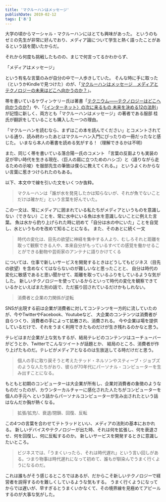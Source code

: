 ```yaml
---
title: 'マクルーハンはメッセージ'
publishDate: 2019-02-12
tags: ['本']
---
```


大学の頃からマーシャル・マクルーハンにはとても興味があった。
というのもゼミの先生が非常に好んでおり、メディア論について学生と熱く語ったことがあるという話を聞いたからだ。

それから何度も挑戦したものの、まじで何言ってるかわからず、

「メディアはメッセージ」

という有名な言葉のみが自分の中で一人歩きしていた。
そんな時に手に取った（というかKindleで見つけた）のが、「[マクルーハンはメッセージ　メディアとテクノロジーの未来はどこへ向かうのか？](https://www.amazon.co.jp/dp/4781616704)」。

帯を書いているケヴィンケリー氏は著書「[テクニウム――テクノロジーはどこへ向かうのか?](https://www.amazon.co.jp/dp/4622077531/)」や、「[〈インターネット〉の次に来るもの 未来を決める12の法則](https://www.amazon.co.jp/dp/4140817046/)」
が記憶に新しく、両方とも「マクルーハンはメッセージ」の著者である服部 桂氏が翻訳をしていることも購入した一つの理由。

「マクルーハンを読むなら、まずはこの本を読んでください」とコメントされている通り、読み終わったあとはマクルーハン入門にぴったりの一冊だったなと感じた。
いまなら本人の著書を読める気がする！（理解できるかは不明）

また、同じく帯を書いている落合陽一氏のコメント
「言葉の反芻よりも実装の足が早い時代を生きる現在、〈巨人の肩に立つためのハシゴ〉と〈語りながら走るための示唆〉を服部先生の筆致は僕らに教えてくれる。」
というよくわからない言葉に惹きつけられたのもある。

以下、本文中で線を引いた文をいくつか抜粋。

> マクルーハンは「誰が水を発見したかは知らないが、それが魚でないことだけは確かだ」という言葉を好んでいた。

この一文は、常にメディアに囲まれている私たちがメディアというものを意識しない（できない）ことを、常に水中にいる魚は水を意識しないことに例えた言葉。
魚は水から釣り上げられた時に初めて「自分は水の中にいた」ことを自覚し、水というものを改めて知ることになる。
また、そのあとに続く一文

> 時代の変化は、目先の欲望に神経を集中する人より、むしろそれと距離を取って観察できる人や、本来自分がもっているすべての感覚を働かせることができる動物や芸術家のアンテナに語りかけてくる

については、仕事で新しいサービスを開発するときはどうしてもビジネス（目先の欲望）を含めなくてはならないのが難しいなと思ったことと、
自分は時代の変化に敏感であると思い聞かせて、距離を取っているふりをしているような気がした。
新しいテクノロジーを使っているからといって時代の変化を観察できているかといえばまた別の話で、ただ振り回されているだけかもしれない。

> 消費者と企業の力関係が逆転

SNSが出現する前は企業が消費者に対してコンテンツを一方的に流していたのが、今やTwitterやFacebook、Youtubeなど、
大企業のコンテンツは消費者が自らつくり、消費者の手によって拡散され、消費される。
今や企業は場を提供しているだけで、それをうまく利用できたものだけが生き残れるのかなと思う。

テレビはまだ企業が上な気もするが、結局テレビのコンテンツはユーチューバーがどうとか、Twitterでこんなツイートが話題とか、
結局のところ、消費者が作り上げたものだ。テレビがメディアとなるのは生放送してる時だけだと思う。

> 個人の手に取り戻そうと考えたテッド・ネルソンやスティーブ・ジョブズのような人たちがおり、彼らが70年代にパーソナル・コンピューターを生み出すことになる。

もともと初期のコンピューターは大企業が所有し、企業対消費者の象徴のようなものだったのが、カウンターカルチャーに感化された人たちがコンピューターを個人の手元へ
という話からパーソナルコンピューターが生み出されたという話はなんだか胸が熱くなる。

> 拡張/拡充/、衰退/閉鎖、回復、反転

この4つの言葉を合わせてテトラッドといい、メディアの法則の基本におかれる。
新しいデバイスやテクノロジーが出た時、それは何を拡張し、何を衰退させ、何を回復し、何に反転するのか。
新しいサービスを開発するときに意識したいところ。

> ビジネスでは、「うまくいったら、それは時代遅れ」という言い回しがある。つまり物事は時代遅れになって初めて、誰もが馴染んでうまく行くようになるのだ。

これは誰もがそう感じるところではあるが、だからこそ新しいテクノロジーで経営者を説得するのを難しくしているような気もする。
うまく行くようになってからでは遅いが、早すぎるとうまくいかなくて、その境界線を見極めてアピールするのが大事な気がした。
